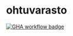 # ohtuvarasto

[![GHA workflow badge](https://github.com/levitesuo/ohtuvarasto/workflows/CI/badge.svg)](https://github.com/levitesuo/ohtuvarasto/actions)
